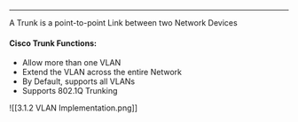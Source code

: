 
---
A Trunk is a point-to-point Link between two Network Devices
#### Cisco Trunk Functions:
- Allow more than one VLAN
- Extend the VLAN across the entire Network
- By Default, supports all VLANs
- Supports 802.1Q Trunking

![[3.1.2 VLAN Implementation.png]]